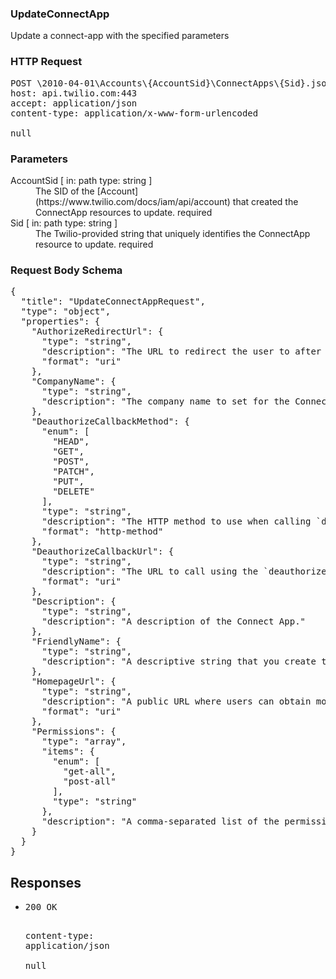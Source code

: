 <!DOCTYPE html><html><head><title></title><link rel="stylesheet" href="./OpenApi.css"/><meta charset="utf-8"/><meta name="viewport" content="width=device-width, initial-scale=1"/></head><body><article><section class="requestOverview"><h1 class="request-summary">UpdateConnectApp</h1><p class="request-description">Update a connect-app with the specified parameters</p></section><section class="http"><h3>HTTP Request</h3><pre class="http-example"><span class="request-line">POST</span> <span class="http-target">\2010-04-01\Accounts\{AccountSid}\ConnectApps\{Sid}.json</span> <span class="http-version">HTTP/1.1</span>&#xA;<span class="header-line">host</span>: <span class="header-value">api.twilio.com:443</span>&#xA;<span class="header-line">accept</span>: <span class="header-value">application/json</span>&#xA;<span class="header-line">content-type</span>: <span class="header-value">application/x-www-form-urlencoded</span>&#xA;&#xA;null</pre></section><dl class="parameters"><h3>Parameters</h3><dt class="parameter"><span class="parameter-name">AccountSid</span> [ in: <span class="parameter-location">path</span> type: <span class="parameter-type">string</span> ]</dt><dd class="parameter"><span class="parameter-description">The SID of the [Account](https://www.twilio.com/docs/iam/api/account) that created the ConnectApp resources to update.</span> <span class="parameter-required">required</span></dd><dt class="parameter"><span class="parameter-name">Sid</span> [ in: <span class="parameter-location">path</span> type: <span class="parameter-type">string</span> ]</dt><dd class="parameter"><span class="parameter-description">The Twilio-provided string that uniquely identifies the ConnectApp resource to update.</span> <span class="parameter-required">required</span></dd></dl><section class="requestContent"><h3>Request Body Schema</h3><pre class="schema">{&#xA;  &quot;title&quot;: &quot;UpdateConnectAppRequest&quot;,&#xA;  &quot;type&quot;: &quot;object&quot;,&#xA;  &quot;properties&quot;: {&#xA;    &quot;AuthorizeRedirectUrl&quot;: {&#xA;      &quot;type&quot;: &quot;string&quot;,&#xA;      &quot;description&quot;: &quot;The URL to redirect the user to after we authenticate the user and obtain authorization to access the Connect App.&quot;,&#xA;      &quot;format&quot;: &quot;uri&quot;&#xA;    },&#xA;    &quot;CompanyName&quot;: {&#xA;      &quot;type&quot;: &quot;string&quot;,&#xA;      &quot;description&quot;: &quot;The company name to set for the Connect App.&quot;&#xA;    },&#xA;    &quot;DeauthorizeCallbackMethod&quot;: {&#xA;      &quot;enum&quot;: [&#xA;        &quot;HEAD&quot;,&#xA;        &quot;GET&quot;,&#xA;        &quot;POST&quot;,&#xA;        &quot;PATCH&quot;,&#xA;        &quot;PUT&quot;,&#xA;        &quot;DELETE&quot;&#xA;      ],&#xA;      &quot;type&quot;: &quot;string&quot;,&#xA;      &quot;description&quot;: &quot;The HTTP method to use when calling `deauthorize_callback_url`.&quot;,&#xA;      &quot;format&quot;: &quot;http-method&quot;&#xA;    },&#xA;    &quot;DeauthorizeCallbackUrl&quot;: {&#xA;      &quot;type&quot;: &quot;string&quot;,&#xA;      &quot;description&quot;: &quot;The URL to call using the `deauthorize_callback_method` to de-authorize the Connect App.&quot;,&#xA;      &quot;format&quot;: &quot;uri&quot;&#xA;    },&#xA;    &quot;Description&quot;: {&#xA;      &quot;type&quot;: &quot;string&quot;,&#xA;      &quot;description&quot;: &quot;A description of the Connect App.&quot;&#xA;    },&#xA;    &quot;FriendlyName&quot;: {&#xA;      &quot;type&quot;: &quot;string&quot;,&#xA;      &quot;description&quot;: &quot;A descriptive string that you create to describe the resource. It can be up to 64 characters long.&quot;&#xA;    },&#xA;    &quot;HomepageUrl&quot;: {&#xA;      &quot;type&quot;: &quot;string&quot;,&#xA;      &quot;description&quot;: &quot;A public URL where users can obtain more information about this Connect App.&quot;,&#xA;      &quot;format&quot;: &quot;uri&quot;&#xA;    },&#xA;    &quot;Permissions&quot;: {&#xA;      &quot;type&quot;: &quot;array&quot;,&#xA;      &quot;items&quot;: {&#xA;        &quot;enum&quot;: [&#xA;          &quot;get-all&quot;,&#xA;          &quot;post-all&quot;&#xA;        ],&#xA;        &quot;type&quot;: &quot;string&quot;&#xA;      },&#xA;      &quot;description&quot;: &quot;A comma-separated list of the permissions you will request from the users of this ConnectApp.  Can include: `get-all` and `post-all`.&quot;&#xA;    }&#xA;  }&#xA;}</pre></section><section class="responses"><h2>Responses</h2><ul class="responses"><li class="response"><pre class="http-example"><span class="status-line">200</span> <span class="status-description">OK</span>
<span class="header-line">content-type</span>: <span class="header-value">application/json</span>&#xA;&#xA;null</pre></li></ul></section></article></body></html>